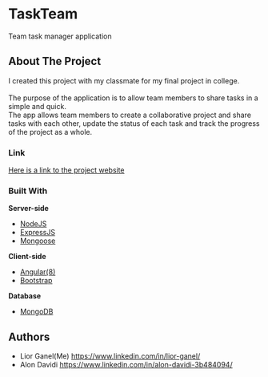 # TaskTeam
Team task manager application

## About The Project
I created this project with my classmate for my final project in college.<br>
<br>
The purpose of the application is to allow team members to share tasks in a simple and quick.<br>
The app allows team members to create a collaborative project and share tasks with each other, update the status of each task and track the progress of the project as a whole.

### Link
[Here is a link to the project website](https://task-team-app.herokuapp.com/)

### Built With
**Server-side**
- [NodeJS](https://nodejs.org/en/)
- [ExpressJS](https://expressjs.com/)
- [Mongoose](https://mongoosejs.com/)

**Client-side**
- [Angular(8)](https://angular.io/)
- [Bootstrap](https://getbootstrap.com/)

**Database**
- [MongoDB](https://www.mongodb.com/)

## Authors
- Lior Ganel(Me) https://www.linkedin.com/in/lior-ganel/
- Alon Davidi https://www.linkedin.com/in/alon-davidi-3b484094/
